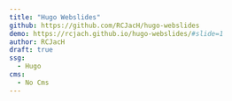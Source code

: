 ```yaml
---
title: "Hugo Webslides"
github: https://github.com/RCJacH/hugo-webslides
demo: https://rcjach.github.io/hugo-webslides/#slide=1
author: RCJacH
draft: true
ssg:
  - Hugo
cms:
  - No Cms
---
```

